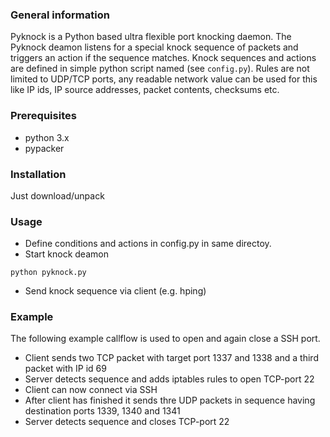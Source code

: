 ### General information
Pyknock is a Python based ultra flexible port knocking daemon.
The Pyknock deamon listens for a special knock sequence of packets and
triggers an action if the sequence matches. Knock sequences and actions
are defined in simple python script named (see `config.py`).
Rules are not limited to UDP/TCP ports, any readable network value can
be used for this like IP ids, IP source addresses, packet contents, checksums etc.

### Prerequisites
- python 3.x
- pypacker

### Installation
Just download/unpack

### Usage
  * Define conditions and actions in config.py in same directoy.
  * Start knock deamon

  `python pyknock.py`

  * Send knock sequence via client (e.g. hping)

### Example
The following example callflow is used to open and again close a SSH port.

  * Client sends two TCP packet with target port 1337 and 1338 and a third packet with IP id 69
  * Server detects sequence and adds iptables rules to open TCP-port 22
  * Client can now connect via SSH
  * After client has finished it sends thre UDP packets in sequence having destination ports 1339, 1340 and 1341
  * Server detects sequence and closes TCP-port 22